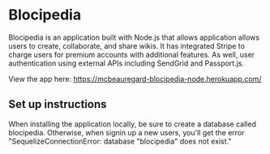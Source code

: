 <h1>Blocipedia</h1>
<p>Blocipedia is an application built with Node.js that allows application allows users to create, collaborate, and share wikis. It has integrated Stripe to charge users for premium accounts with additional features. As well, user authentication using external APIs including SendGrid and Passport.js.</p>

View the app here: https://mcbeauregard-blocipedia-node.herokuapp.com/

<h2>Set up instructions</h2>
<p>When installing the application locally, be sure to create a database called blocipedia. Otherwise, when signin up a new users, you'll get the error "SequelizeConnectionError: database "blocipedia" does not exist."</p>
